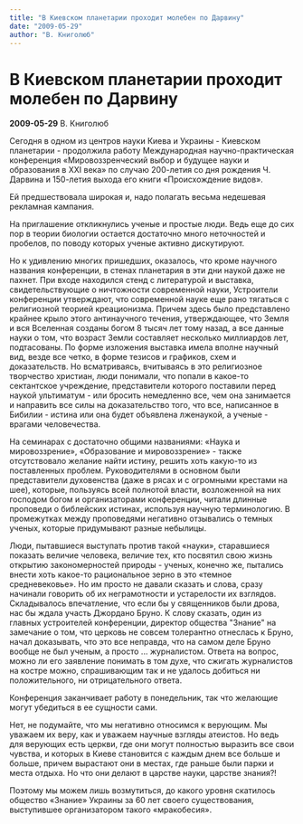 ```yaml
---
title: "В Киевском планетарии проходит молебен по Дарвину"
date: "2009-05-29"
author: "В. Книголюб"
---
```


# В Киевском планетарии проходит молебен по Дарвину

**2009-05-29** В. Книголюб

Сегодня в одном из центров науки Киева и Украины - Киевском планетарии - продолжила работу Международная научно-практическая конференция «Мировоззренческий выбор и будущее науки и образования в ХХІ века» по случаю 200-летия со дня рождения Ч. Дарвина и 150-летия выхода его книги «Происхождение видов».

Ей предшествовала широкая и, надо полагать весьма недешевая рекламная кампания.

На приглашение откликнулись ученые и простые люди. Ведь еще до сих пор в теории биологии остается достаточно много неточностей и пробелов, по поводу которых ученые активно дискутируют.

Но к удивлению многих пришедших, оказалось, что кроме научного названия конференции, в стенах планетария в эти дни наукой даже не пахнет. При входе находился стенд с литературой и выставка, свидетельствующие о ничтожности современной науки, Устроители конференции утверждают, что современной науке еще рано тягаться с религиозной теорией креационизма. Причем здесь было представлено крайнее крыло этого антинаучного течения, утверждающее, что Земля и вся Вселенная созданы богом 8 тысяч лет тому назад, а все данные науки о том, что возраст Земли составляет несколько миллиардов лет, подтасованы. По форме изложения выставка имела вполне научный вид, везде все четко, в форме тезисов и графиков, схем и доказательств. Но всматриваясь, вчитываясь в это религиозное творчество христиан, люди понимали, что попали в какое-то сектантское учреждение, представители которого поставили перед наукой ультиматум - или бросить немедленно все, чем она занимается и направить все силы на доказательство того, что все, написанное в Бибилии - истина или она будет объявлена лженаукой, а ученые - врагами человечества.

На семинарах с достаточно общими названиями: «Наука и мировоззрение», «Образование и мировоззрение» - также отсутствовало желание найти истину, решить хоть какую-то из поставленных проблем. Руководителями в основном были представители духовенства (даже в рясах и с огромными крестами на шее), которые, пользуясь всей полнотой власти, возложенной на них господом богом и организаторами конференции, читали длинные проповеди о библейских истинах, используя научную терминологию. В промежутках между проповедями негативно отзывались о темных ученых, которые придумывают разные небылицы.

Люди, пытавшиеся выступать против такой «науки», старавшиеся показать величие человека, величие тех, кто посвятил свою жизнь открытию закономерностей природы - ученых, конечно же, пытались внести хоть какое-то рациональное зерно в это «темное средневековье». Но им просто не давали сказать и слова, сразу начинали говорить об их неграмотности и устарелости их взглядов. Складывалось впечатление, что если бы у священников были дрова, нас бы ждала участь Джордано Бруно. К слову сказать, один из главных устроителей конференции, директор общества "Знание" на замечание о том, что церковь не совсем толерантно отнеслась к Бруно, начал доказывать, что это все неправда, что на самом деле Бруно вообще не был ученым, а просто ... журналистом. Ответа на вопрос, можно ли его заявление понимать в том духе, что сжигать журналистов на костре можно, спрашивающим так и не удалось добиться ни положительного, ни отрицательного ответа.

Конференция заканчивает работу в понедельник, так что желающие могут убедиться в ее сущности сами.

Нет, не подумайте, что мы негативно относимся к верующим. Мы уважаем их веру, как и уважаем научные взгляды атеистов. Но ведь для верующих есть церкви, где они могут полностью выразить все свои чувства, и которых в Киеве становится с каждым днем все больше и больше, причем вырастают они в местах, где раньше были парки и места отдыха. Но что они делают в царстве науки, царстве знания?!

Поэтому мы можем лишь возмутиться, до какого уровня скатилось общество «Знание» Украины за 60 лет своего существования, выступившее организатором такого «мракобесия».